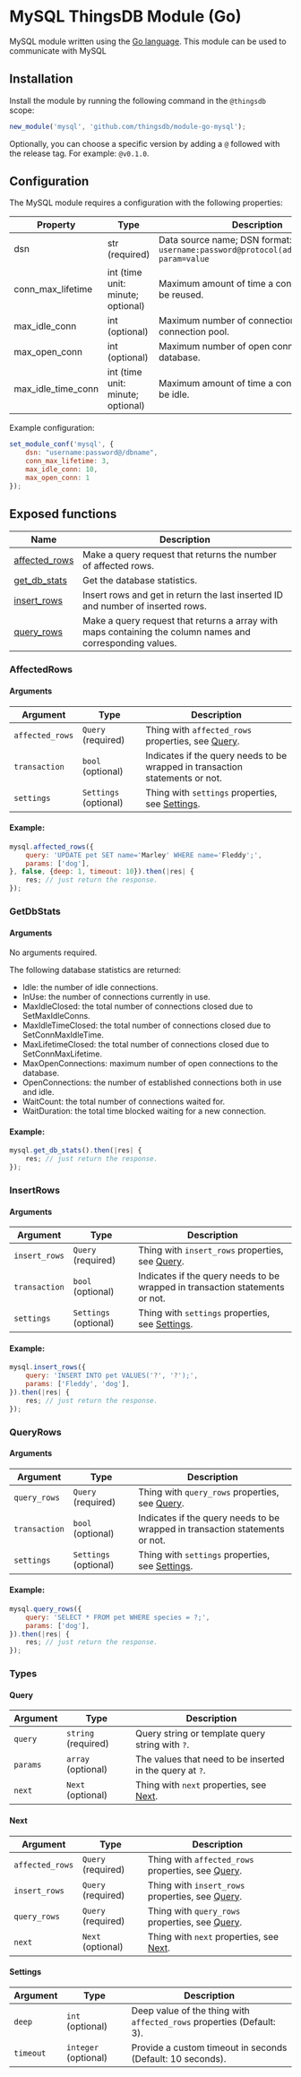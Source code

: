 # MySQL ThingsDB Module (Go)

MySQL module written using the [Go language](https://golang.org). This module can be used to communicate with MySQL

## Installation

Install the module by running the following command in the `@thingsdb` scope:

```javascript
new_module('mysql', 'github.com/thingsdb/module-go-mysql');
```

Optionally, you can choose a specific version by adding a `@` followed with the release tag. For example: `@v0.1.0`.

## Configuration

The MySQL module requires a configuration with the following properties:

Property           | Type                              | Description
-------------------| --------------------------------- | -----------
dsn                | str (required)                    | Data source name; DSN format: `username:password@protocol(address)/dbname?param=value`
conn_max_lifetime  | int (time unit: minute; optional) | Maximum amount of time a connection may be reused.
max_idle_conn      | int (optional)                    | Maximum number of connections in the idle connection pool.
max_open_conn      | int (optional)                    | Maximum number of open connections to the database.
max_idle_time_conn | int (time unit: minute; optional) | Maximum amount of time a connection may be idle.

Example configuration:

```javascript
set_module_conf('mysql', {
    dsn: "username:password@/dbname",
    conn_max_lifetime: 3,
    max_idle_conn: 10,
    max_open_conn: 1
});
```

## Exposed functions

Name                            | Description
------------------------------- | -----------
[affected_rows](#affected_rows) | Make a query request that returns the number of affected rows.
[get_db_stats](#get_db_stats)   | Get the database statistics.
[insert_rows](#insert_rows)     | Insert rows and get in return the last inserted ID and number of inserted rows.
[query_rows](#query_rows)       | Make a query request that returns a array with maps containing the column names and corresponding values.

### AffectedRows

#### Arguments

 Argument       | Type                  | Description
--------------- | --------------------- | -----------
`affected_rows` | `Query` (required)    | Thing with `affected_rows` properties, see [Query](#Query).
`transaction`   | `bool` (optional)     | Indicates if the query needs to be wrapped in transaction statements or not.
`settings`      | `Settings` (optional) | Thing with `settings` properties, see [Settings](#Settings).

#### Example:

```javascript
mysql.affected_rows({
    query: 'UPDATE pet SET name='Marley' WHERE name='Fleddy';',
    params: ['dog'],
}, false, {deep: 1, timeout: 10}).then(|res| {
    res; // just return the response.
});
```

### GetDbStats

#### Arguments

No arguments required.

The following database statistics are returned:

* Idle: the number of idle connections.
* InUse: the number of connections currently in use.
* MaxIdleClosed: the total number of connections closed due to SetMaxIdleConns.
* MaxIdleTimeClosed: the total number of connections closed due to SetConnMaxIdleTime.
* MaxLifetimeClosed: the total number of connections closed due to SetConnMaxLifetime.
* MaxOpenConnections: maximum number of open connections to the database.
* OpenConnections: the number of established connections both in use and idle.
* WaitCount: the total number of connections waited for.
* WaitDuration: the total time blocked waiting for a new connection.

#### Example:

```javascript
mysql.get_db_stats().then(|res| {
    res; // just return the response.
});
```

### InsertRows

#### Arguments

 Argument     | Type                  | Description
------------- | --------------------- | -----------
`insert_rows` | `Query` (required)    | Thing with `insert_rows` properties, see [Query](#Query).
`transaction` | `bool` (optional)     | Indicates if the query needs to be wrapped in transaction statements or not.
`settings`    | `Settings` (optional) | Thing with `settings` properties, see [Settings](#Settings).

#### Example:

```javascript
mysql.insert_rows({
    query: 'INSERT INTO pet VALUES('?', '?');',
    params: ['Fleddy', 'dog'],
}).then(|res| {
    res; // just return the response.
});
```

### QueryRows

#### Arguments

 Argument     | Type                  | Description
------------- | --------------------- | -----------
`query_rows`  | `Query` (required)    | Thing with `query_rows` properties, see [Query](#Query).
`transaction` | `bool` (optional)     | Indicates if the query needs to be wrapped in transaction statements or not.
`settings`    | `Settings` (optional) | Thing with `settings` properties, see [Settings](#Settings).

#### Example:

```javascript
mysql.query_rows({
    query: 'SELECT * FROM pet WHERE species = ?;',
    params: ['dog'],
}).then(|res| {
    res; // just return the response.
});
```

### Types

#### Query

 Argument | Type                | Description
--------- | ------------------- | -----------
`query`   | `string` (required) | Query string or template query string with `?`.
`params`  | `array` (optional)  | The values that need to be inserted in the query at `?`.
`next`    | `Next` (optional)   | Thing with `next` properties, see [Next](#Next).

#### Next

 Argument       | Type               | Description
--------------- | ------------------ | -----------
`affected_rows` | `Query` (required) | Thing with `affected_rows` properties, see [Query](#Query).
`insert_rows`   | `Query` (required) | Thing with `insert_rows` properties, see [Query](#Query).
`query_rows`    | `Query` (required) | Thing with `query_rows` properties, see [Query](#Query).
`next`          | `Next` (optional)  | Thing with `next` properties, see [Next](#Next).

#### Settings

 Argument | Type                 | Description
--------- | -------------------- | -----------
`deep`    | `int` (optional)     | Deep value of the thing with `affected_rows` properties (Default: 3).
`timeout` | `integer` (optional) | Provide a custom timeout in seconds (Default: 10 seconds).
